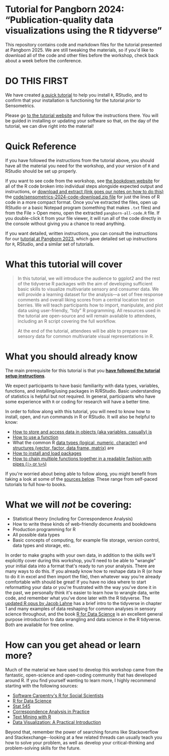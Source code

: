 # Tutorial for Pangborn 2024: “Publication-quality data visualizations using the R tidyverse”

This repository contains code and markdown files for the tutorial presented at Pangborn 2025.  We are still tweaking the materials, so if you'd like to download all of the code and other files before the workshop, check back about a week before the conference.

# DO THIS FIRST

We have created [a quick tutorial](https://lhamilton.shinyapps.io/pangborn2025setup/) to help you install `R`, RStudio, and to confirm that your installation is functioning for the tutorial _prior_ to Sensometrics.

Please go [to the tutorial website](https://lhamilton.shinyapps.io/pangborn2025setup/) and follow the instructions there.  You will be guided in installing or updating your software so that, on the day of the tutorial, we can dive right into the material!

# Quick Reference

If you have followed the instructions from the tutorial above, you should have all the material you need for the workshop, and your version of `R` and RStudio should be set up properly. 

If you want to see code from the workshop, see [the bookdown website](https://jlahne.github.io/pangborn-r-tutorial-2025/) for all of the R code broken into individual steps alongside expected output and instructions, or [download and extract (link goes our notes on how to do this)](https://lhami.github.io/sensometrics-r-tutorial-2024/index.html#recommended-approach-for-livecoding) the [code/sensometrics-2024-code-download.zip file](https://github.com/lhami/sensometrics-r-tutorial-2024/tree/main/code) for just the lines of R code in a more compact format. Once you've extracted the files, open up RStudio or a basic Notepad program (something that makes `.txt` files) and from the File > Open menu, open the extracted `pangborn-all-code.R` file. If you double-click it from your file viewer, it will run all of the code directly in the console without giving you a chance to read anything.

If you want detailed, written instructions, you can consult the instructions for our [tutorial at Pangborn 2023](https://github.com/lhami/pangborn-r-tutorial-2023), which gave detailed set up instructions for `R`, RStudio, and a similar set of tutorials.

# What this tutorial will cover

>In this tutorial, we will introduce the audience to ggplot2 and the rest of the tidyverse R packages with the aim of developing sufficient basic skills to visualize multivariate sensory and consumer data. We will provide a learning dataset for the analysis—a set of free response comments and overall liking scores from a central location test on berries. We will teach participants how to import, manipulate, and plot data using user-friendly, “tidy” R programming. All resources used in the tutorial are open-source and will remain available to attendees, including an R script covering the full workflow.
>
>At the end of the tutorial, attendees will be able to prepare raw sensory data for common multivariate visual representations in R.


# What you should already know

The main prerequisite for this tutorial is that you [**have followed the tutorial setup instructions**](https://lhamilton.shinyapps.io/sensometrics2024setup/).

We expect participants to have basic familiarity with data types, variables, functions, and installing/using packages in R/RStudio. Basic understanding of statistics is helpful but not required. In general, participants who have some experience with `R` or coding for research will have a better time.

In order to follow along with this tutorial, you will need to know how to install, open, and run commands in R or RStudio. It will also be helpful to know:
- [How to store and access data in objects (aka variables, casually) is](https://datacarpentry.github.io/R-genomics/01-intro-to-R.html#creating_objects)
- [How to use a function](https://datacarpentry.github.io/R-genomics/01-intro-to-R.html#functions)
- What the common R [data types (logical, numeric, character)](https://datacarpentry.github.io/R-genomics/01-intro-to-R.html#vectors_and_data_types) and [structures (vector, factor, data frame, matrix)](https://datacarpentry.github.io/R-genomics/02-starting-with-data.html) are
- [How to install and load packages](https://rladiessydney.org/courses/01-basicbasics-2)
- [How to chain multiple functions together in a readable fashion with pipes (`|>` or `%>%`)](https://www.r-bloggers.com/2021/05/the-new-r-pipe/)

If you're worried about being able to follow along, you might benefit from taking a look at some of the [sources below](#how-can-you-get-ahead-or-learn-more).  These range from self-paced tutorials to full how-to books.

# What we will *not* be covering:

* Statistical theory (including for Correspondence Analysis)
* How to write these kinds of web-friendly documents and bookdowns
* Production programming for R
* All possible data types
* Basic concepts of computing, for example file storage, version control, data types and storage, etc.

In order to make graphs with your own data, in addition to the skills we'll explicitly cover during this workshop, you'll need to be able to "wrangle" your initial data into a format that's ready to run your analysis. There are many ways to do this. If you already know how to reshape data in R (or how to do it in excel and then import the file), then whatever way you're already comfortable with should be great! If you have no idea where to start reformatting your data or you're frustrated with the way you've done it in the past, we personally think it's easier to learn how to wrangle data, write code, and remember what you've done later with the R tidyverse. The [updated R opus by Jacob Lahne](https://jlahne.github.io/r-opus-v2/) has a brief intro to the tidyverse in chapter 1 and many examples of data reshaping for common analyses in sensory science throughout, and the book [R for Data Science](https://r4ds.hadley.nz/) is an excellent general purpose introduction to data wrangling and data science in the R tidyverse. Both are available for free online.

# How can you get ahead or learn more?

Much of the material we have used to develop this workshop came from the fantastic, open-science and open-coding community that has developed around R.  If you find yourself wanting to learn more, I highly recommend starting with the following sources:

*  [Software Carpentry's R for Social Scientists](https://datacarpentry.org/r-socialsci/)
*  [R for Data Science](https://r4ds.had.co.nz/)
*  [Stat 545](https://stat545.com/)
*  [Correspondence Analysis in Practice](https://doi.org/10.1201/9781315369983/)
*  [Text Mining with R](https://www.tidytextmining.com/)
*  [Data Visualization: A Practical Introduction](https://socviz.co/)

Beyond that, remember the power of searching forums like Stackoverflow and Stackexchange--looking at a few related threads can usually teach you how to solve your problem, as well as develop your critical-thinking and problem-solving skills for the future.

